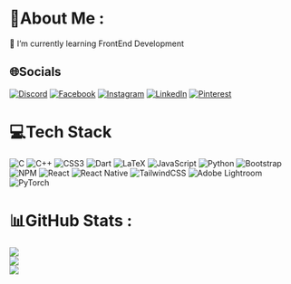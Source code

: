 # 💫About Me :
🔭 I’m currently learning FrontEnd Development

## 🌐Socials
[![Discord](https://img.shields.io/badge/Discord-%237289DA.svg?logo=discord&logoColor=white)](htttps://discord.gg/normie1717) [![Facebook](https://img.shields.io/badge/Facebook-%231877F2.svg?logo=Facebook&logoColor=white)](https://facebook.com/https://www.facebook.com/normie.shisir17/) [![Instagram](https://img.shields.io/badge/Instagram-%23E4405F.svg?logo=Instagram&logoColor=white)](https://instagram.com/shisirthapa_) [![LinkedIn](https://img.shields.io/badge/LinkedIn-%230077B5.svg?logo=linkedin&logoColor=white)](https://www.linkedin.com/in/shisir-thapa-0297812b9/) [![Pinterest](https://img.shields.io/badge/Pinterest-%23E60023.svg?logo=Pinterest&logoColor=white)](https://pinterest.com/Normi3333) 

# 💻Tech Stack
![C](https://img.shields.io/badge/c-%2300599C.svg?style=for-the-badge&logo=c&logoColor=white) ![C++](https://img.shields.io/badge/c++-%2300599C.svg?style=for-the-badge&logo=c%2B%2B&logoColor=white) ![CSS3](https://img.shields.io/badge/css3-%231572B6.svg?style=for-the-badge&logo=css3&logoColor=white) ![Dart](https://img.shields.io/badge/dart-%230175C2.svg?style=for-the-badge&logo=dart&logoColor=white) ![LaTeX](https://img.shields.io/badge/latex-%23008080.svg?style=for-the-badge&logo=latex&logoColor=white) ![JavaScript](https://img.shields.io/badge/javascript-%23323330.svg?style=for-the-badge&logo=javascript&logoColor=%23F7DF1E) ![Python](https://img.shields.io/badge/python-3670A0?style=for-the-badge&logo=python&logoColor=ffdd54) ![Bootstrap](https://img.shields.io/badge/bootstrap-%23563D7C.svg?style=for-the-badge&logo=bootstrap&logoColor=white) ![NPM](https://img.shields.io/badge/NPM-%23000000.svg?style=for-the-badge&logo=npm&logoColor=white)  ![React](https://img.shields.io/badge/react-%2320232a.svg?style=for-the-badge&logo=react&logoColor=%2361DAFB) ![React Native](https://img.shields.io/badge/react_native-%2320232a.svg?style=for-the-badge&logo=react&logoColor=%2361DAFB)  ![TailwindCSS](https://img.shields.io/badge/tailwindcss-%2338B2AC.svg?style=for-the-badge&logo=tailwind-css&logoColor=white) ![Adobe Lightroom](https://img.shields.io/badge/Adobe%20Lightroom-31A8FF.svg?style=for-the-badge&logo=Adobe%20Lightroom&logoColor=white) ![PyTorch](https://img.shields.io/badge/PyTorch-%23EE4C2C.svg?style=for-the-badge&logo=PyTorch&logoColor=white) 
# 📊GitHub Stats :
![](https://github-readme-stats.vercel.app/api?username=Normi333&theme=dark&hide_border=false&include_all_commits=false&count_private=false)<br/>
![](https://github-readme-streak-stats.herokuapp.com/?user=Normi333&theme=dark&hide_border=false)<br/>
![](https://github-readme-stats.vercel.app/api/top-langs/?username=Normi333&theme=dark&hide_border=false&include_all_commits=false&count_private=false&layout=compact)


